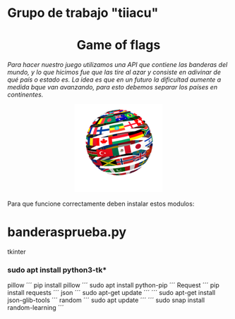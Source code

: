 # Grupo de trabajo "tiiacu"
<h1 align="center"> Game of flags </h1>

*Para hacer nuestro juego utilizamos una API que contiene las banderas del mundo, y lo que hicimos fue que las tire al azar y consiste en adivinar de qué país o estado es. La idea es que en un futuro la dificultad aumente a medida bque van avanzando, para esto debemos separar los países en continentes.*


  <p align="center">
  <img src="Mundo_hecho_de_Banderas.gif" height="200px" width="200">
  
Para que funcione correctamente deben instalar estos modulos:

# banderasprueba.py
tkinter
### sudo apt install python3-tk*

pillow
´´´
pip install pillow 
´´´
sudo apt install python-pip
´´´
Request
´´´
pip install requests
´´´
json
´´´
sudo apt-get update
´´´
´´´
sudo apt-get install json-glib-tools
´´´
random
´´´
sudo apt update
´´´
´´´
sudo snap install random-learning
´´´
